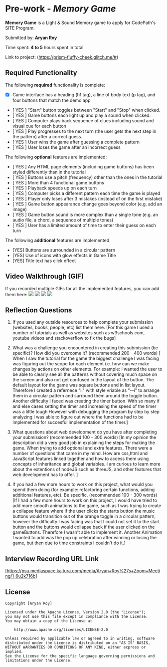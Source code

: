 # Pre-work - *Memory Game*

**Memory Game** is a Light & Sound Memory game to apply for CodePath's SITE Program. 

Submitted by: **Aryan Roy**

Time spent: **4 to 5** hours spent in total

Link to project: (https://prism-fluffy-cheek.glitch.me/#)

## Required Functionality

The following **required** functionality is complete:

* [X] Game interface has a heading (h1 tag), a line of body text (p tag), and four buttons that match the demo app
* [ YES ] "Start" button toggles between "Start" and "Stop" when clicked. 
* [ YES ] Game buttons each light up and play a sound when clicked. 
* [ YES ] Computer plays back sequence of clues including sound and visual cue for each button
* [ YES ] Play progresses to the next turn (the user gets the next step in the pattern) after a correct guess. 
* [ YES ] User wins the game after guessing a complete pattern
* [ YES ] User loses the game after an incorrect guess

The following **optional** features are implemented:

* [ YES ] Any HTML page elements (including game buttons) has been styled differently than in the tutorial
* [ YES ] Buttons use a pitch (frequency) other than the ones in the tutorial
* [ YES ] More than 4 functional game buttons
* [ YES ] Playback speeds up on each turn
* [ YES ] Computer picks a different pattern each time the game is played
* [ YES ] Player only loses after 3 mistakes (instead of on the first mistake)
* [ YES ] Game button appearance change goes beyond color (e.g. add an image)
* [ YES ] Game button sound is more complex than a single tone (e.g. an audio file, a chord, a sequence of multiple tones)
* [ YES ] User has a limited amount of time to enter their guess on each turn

The following **additional** features are implemented:

- [YES] Buttons are surrounded in a circular pattern
- [YES] Use of icons with glow effects in Game Title
- [YES] Title text has click effect

## Video Walkthrough (GIF)

If you recorded multiple GIFs for all the implemented features, you can add them here:
![](https://i.imgur.com/SftSsw0.gif)
![](https://i.imgur.com/eGshfxW.gif)
![](https://i.imgur.com/YdHmDmL.gif)
![](https://i.imgur.com/lR5Nshz.gif)





## Reflection Questions
1. If you used any outside resources to help complete your submission (websites, books, people, etc) list them here. 
[For this game I used a number of tutorials as well as websites such as 
w3schools.com, 
youtube videos 
and stackoverflow to fix the bugs]

2. What was a challenge you encountered in creating this submission (be specific)? How did you overcome it? (recommended 200 - 400 words) 
[ When I saw the tutorial for the game the biggest challenge I was facing was figuring out the scope for each element i.e. how can we make changes by actions on 
other elements. For example: I wanted the user to be able to clearly see all the patterns without covering much space on the screen and also not get confused in 
the layout of the button. The default layout for the game was square buttons and in list layout. Therefore I created a refernece "li" with style vriable as "--i" to 
arrange them in a circular pattern and surround them around the toggle button.
Another difficulty I faced was creating the timer button. With so many if and else cases setting the timer and increasing the speed of the timer was a little tough
However with debugging the program by step by step analyzing I was able to figure out where the functions had to be implemented for succesful implementation of the
timer.]

3. What questions about web development do you have after completing your submission? (recommended 100 - 300 words) 
[In my opinion the description did a very good job in explaining the steps for making the game. When trying to add optional and extra features, There were a number of
questions that came in my mind. How are css,html and JavaScript features linked together and how to access them using concepts of inheritance and global variables. 
I am curious to learn more about the extentions of nodeJS such as threeJS, and other features that web development has to offer. ]

4. If you had a few more hours to work on this project, what would you spend them doing (for example: refactoring certain functions, adding additional features, etc). Be specific. (recommended 100 - 300 words) 
[If I had a few more hours to work on this project, I would have tried to add more smooth animations to the game, such as I was trying to create a collapse feature where if the user clicks the starts button the 
music buttons would transition out of the orange toggle in a circular pattern, however the difficulty I was facing was that I could not set it to the start button and the buttons would collapse back if the user 
clicked on the gameButtons. Therefore I wasn't able to implement it. Another Animation I wanted to add was the pop up celebration after winning or losing the game, but then due to time constraints I couldn't do it.]



## Interview Recording URL Link

[https://psu.mediaspace.kaltura.com/media/Aryan+Roy%27s+Zoom+Meeting/1_6u2k716b]


## License

    Copyright [Aryan Roy]

    Licensed under the Apache License, Version 2.0 (the "License");
    you may not use this file except in compliance with the License.
    You may obtain a copy of the License at

        http://www.apache.org/licenses/LICENSE-2.0

    Unless required by applicable law or agreed to in writing, software
    distributed under the License is distributed on an "AS IS" BASIS,
    WITHOUT WARRANTIES OR CONDITIONS OF ANY KIND, either express or implied.
    See the License for the specific language governing permissions and
    limitations under the License.
